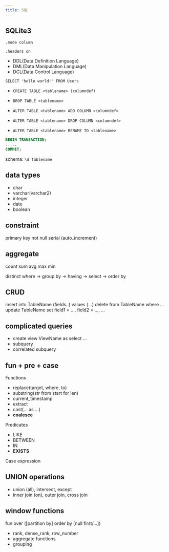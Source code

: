 ```yaml
---
title: SQL
---
```


## SQLite3
`.mode column`

`.headers on`


- DDL(Data Definition Language)
- DML(Data Manipulation Language)
- DCL(Data Control Language)

`SELECT 'hello world!' FROM Users`

- `CREATE TABLE <tablename> (columndef)`
- `DROP TABLE <tablename>`

- `ALTER TABLE <tablename> ADD COLUMN <columndef>`
- `ALTER TABLE <tablename> DROP COLUMN <columndef>`

- `ALTER TABLE <tablename> RENAME TO <tablename>`

```SQL
BEGIN TRANSACTION;
.....
COMMIT;
```

schema: `\d tablename`

## data types
- char
- varchar(varchar2)
- integer
- date
- boolean

## constraint
primary key
not null
serial (auto_increment)

## aggregate
count
sum
avg
max
min

distinct
where -> group by -> having -> select -> order by

## CRUD
insert into TableName (fields..) values (...)
delete from TableName where ...
update TableName set field1 = ..., field2 = ..., ...

## complicated queries
- create view ViewName as select ...
- subquery
- correlated subquery

## fun + pre + case
Functions
- replace(target, where, to)
- substring(str from start for len)
- current_timestamp
- extract
- cast(... as ...)
- **coalesce**

Predicates
- LIKE
- BETWEEN
- IN
- **EXISTS**

Case expression

## UNION operations
- union (all), intersect, except
- inner join (on), outer join, cross join

## window functions
fun over ([partition by] order by [null first/...])
- rank, dense_rank, row_number
- aggregate functions
- grouping
